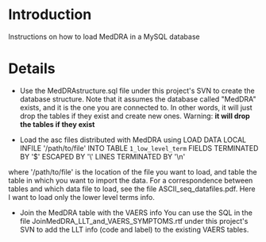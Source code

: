 # Introduction #

Instructions on how to load MedDRA in a MySQL database


# Details #
  * Use the MedDRAstructure.sql file under this project's SVN to create the database structure. Note that it assumes the database called "MedDRA" exists, and it is the one you are connected to. In other words, it will just drop the tables if they exist and create new ones.
Warning: **it will drop the tables if they exist**

  * Load the asc files  distributed with MedDRA using
LOAD DATA LOCAL INFILE '/path/to/file' INTO TABLE `1_low_level_term` FIELDS TERMINATED BY '$' ESCAPED BY '\\' LINES TERMINATED BY '\n'

where '/path/to/file' is the location of the file you want to load, and table the table in which you want to import the data. For a correspondence between tables and which data file to load, see the file ASCII\_seq\_datafiles.pdf. Here I want to load only the lower level terms info.

  * Join the MedDRA table with the VAERS info
You can use the SQL in the file JoinMedDRA\_LLT\_and\_VAERS\_SYMPTOMS.rtf under this project's SVN to add the LLT info (code and label) to the existing VAERS tables.